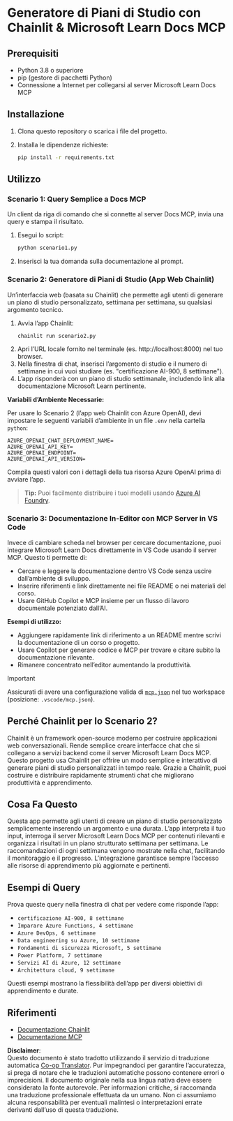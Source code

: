 <!--
CO_OP_TRANSLATOR_METADATA:
{
  "original_hash": "a05fb941810e539147fec53aaadbb6fd",
  "translation_date": "2025-07-14T06:39:54+00:00",
  "source_file": "09-CaseStudy/docs-mcp/solution/python/README.md",
  "language_code": "it"
}
-->
# Generatore di Piani di Studio con Chainlit & Microsoft Learn Docs MCP

## Prerequisiti

- Python 3.8 o superiore  
- pip (gestore di pacchetti Python)  
- Connessione a Internet per collegarsi al server Microsoft Learn Docs MCP  

## Installazione

1. Clona questo repository o scarica i file del progetto.  
2. Installa le dipendenze richieste:  

   ```bash
   pip install -r requirements.txt
   ```  

## Utilizzo

### Scenario 1: Query Semplice a Docs MCP  
Un client da riga di comando che si connette al server Docs MCP, invia una query e stampa il risultato.

1. Esegui lo script:  
   ```bash
   python scenario1.py
   ```  
2. Inserisci la tua domanda sulla documentazione al prompt.

### Scenario 2: Generatore di Piani di Studio (App Web Chainlit)  
Un’interfaccia web (basata su Chainlit) che permette agli utenti di generare un piano di studio personalizzato, settimana per settimana, su qualsiasi argomento tecnico.

1. Avvia l’app Chainlit:  
   ```bash
   chainlit run scenario2.py
   ```  
2. Apri l’URL locale fornito nel terminale (es. http://localhost:8000) nel tuo browser.  
3. Nella finestra di chat, inserisci l’argomento di studio e il numero di settimane in cui vuoi studiare (es. "certificazione AI-900, 8 settimane").  
4. L’app risponderà con un piano di studio settimanale, includendo link alla documentazione Microsoft Learn pertinente.

**Variabili d’Ambiente Necessarie:**  

Per usare lo Scenario 2 (l’app web Chainlit con Azure OpenAI), devi impostare le seguenti variabili d’ambiente in un file `.env` nella cartella `python`:  

```
AZURE_OPENAI_CHAT_DEPLOYMENT_NAME=
AZURE_OPENAI_API_KEY=
AZURE_OPENAI_ENDPOINT=
AZURE_OPENAI_API_VERSION=
```  

Compila questi valori con i dettagli della tua risorsa Azure OpenAI prima di avviare l’app.

> **Tip:** Puoi facilmente distribuire i tuoi modelli usando [Azure AI Foundry](https://ai.azure.com/).

### Scenario 3: Documentazione In-Editor con MCP Server in VS Code

Invece di cambiare scheda nel browser per cercare documentazione, puoi integrare Microsoft Learn Docs direttamente in VS Code usando il server MCP. Questo ti permette di:  
- Cercare e leggere la documentazione dentro VS Code senza uscire dall’ambiente di sviluppo.  
- Inserire riferimenti e link direttamente nei file README o nei materiali del corso.  
- Usare GitHub Copilot e MCP insieme per un flusso di lavoro documentale potenziato dall’AI.

**Esempi di utilizzo:**  
- Aggiungere rapidamente link di riferimento a un README mentre scrivi la documentazione di un corso o progetto.  
- Usare Copilot per generare codice e MCP per trovare e citare subito la documentazione rilevante.  
- Rimanere concentrato nell’editor aumentando la produttività.

> [!IMPORTANT]  
> Assicurati di avere una configurazione valida di [`mcp.json`](../../../../../../09-CaseStudy/docs-mcp/solution/scenario3/mcp.json) nel tuo workspace (posizione: `.vscode/mcp.json`).

## Perché Chainlit per lo Scenario 2?

Chainlit è un framework open-source moderno per costruire applicazioni web conversazionali. Rende semplice creare interfacce chat che si collegano a servizi backend come il server Microsoft Learn Docs MCP. Questo progetto usa Chainlit per offrire un modo semplice e interattivo di generare piani di studio personalizzati in tempo reale. Grazie a Chainlit, puoi costruire e distribuire rapidamente strumenti chat che migliorano produttività e apprendimento.

## Cosa Fa Questo

Questa app permette agli utenti di creare un piano di studio personalizzato semplicemente inserendo un argomento e una durata. L’app interpreta il tuo input, interroga il server Microsoft Learn Docs MCP per contenuti rilevanti e organizza i risultati in un piano strutturato settimana per settimana. Le raccomandazioni di ogni settimana vengono mostrate nella chat, facilitando il monitoraggio e il progresso. L’integrazione garantisce sempre l’accesso alle risorse di apprendimento più aggiornate e pertinenti.

## Esempi di Query

Prova queste query nella finestra di chat per vedere come risponde l’app:

- `certificazione AI-900, 8 settimane`  
- `Imparare Azure Functions, 4 settimane`  
- `Azure DevOps, 6 settimane`  
- `Data engineering su Azure, 10 settimane`  
- `Fondamenti di sicurezza Microsoft, 5 settimane`  
- `Power Platform, 7 settimane`  
- `Servizi AI di Azure, 12 settimane`  
- `Architettura cloud, 9 settimane`  

Questi esempi mostrano la flessibilità dell’app per diversi obiettivi di apprendimento e durate.

## Riferimenti

- [Documentazione Chainlit](https://docs.chainlit.io/)  
- [Documentazione MCP](https://github.com/MicrosoftDocs/mcp)

**Disclaimer**:  
Questo documento è stato tradotto utilizzando il servizio di traduzione automatica [Co-op Translator](https://github.com/Azure/co-op-translator). Pur impegnandoci per garantire l’accuratezza, si prega di notare che le traduzioni automatiche possono contenere errori o imprecisioni. Il documento originale nella sua lingua nativa deve essere considerato la fonte autorevole. Per informazioni critiche, si raccomanda una traduzione professionale effettuata da un umano. Non ci assumiamo alcuna responsabilità per eventuali malintesi o interpretazioni errate derivanti dall’uso di questa traduzione.